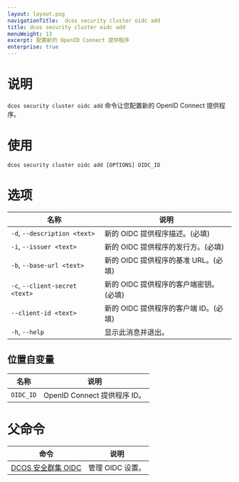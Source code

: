 ```yaml
---
layout: layout.pug
navigationTitle:  dcos security cluster oidc add
title: dcos security cluster oidc add
menuWeight: 13
excerpt: 配置新的 OpenID Connect 提供程序
enterprise: true
---
```



# 说明

`dcos security cluster oidc add` 命令让您配置新的 OpenID Connect 提供程序。


# 使用

```
dcos security cluster oidc add [OPTIONS] OIDC_ID
```

# 选项

| 名称 | 说明 |
|--------|------------------|
| `-d`, `--description <text>` | 新的 OIDC 提供程序描述。(必填) | 
| `-i`, `--issuer <text>` | 新的 OIDC 提供程序的发行方。(必填) | 
| `-b`, `--base-url <text>` | 新的 OIDC 提供程序的基准 URL。(必填) | 
| `-c`, `--client-secret <text>` | 新的 OIDC 提供程序的客户端密钥。(必填) | 
| `--client-id <text>` | 新的 OIDC 提供程序的客户端 ID。(必填) | 
| `-h`, `--help` | 显示此消息并退出。|

## 位置自变量

| 名称 | 说明 |
|--------|------------------|
| `OIDC_ID` | OpenID Connect 提供程序 ID。 |

# 父命令

| 命令 | 说明 |
|---------|-------------|
| [DCOS 安全群集 OIDC](/mesosphere/dcos/cn/1.12/cli/command-reference/dcos-security/dcos-security-cluster/dcos-security-cluster-oidc/) | 管理 OIDC 设置。 |
